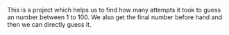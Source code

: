 This is a project which helps us to find how many attempts it took to guess an number between 1 to 100. We also get the final number before hand and then we can directly guess it.
